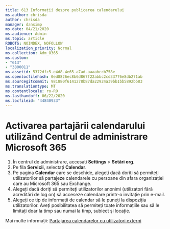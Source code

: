 ```yaml
---
title: 613 Informații despre publicarea calendarului
ms.author: chrisda
author: chrisda
manager: dansimp
ms.date: 04/21/2020
ms.audience: Admin
ms.topic: article
ROBOTS: NOINDEX, NOFOLLOW
localization_priority: Normal
ms.collection: Adm_O365
ms.custom:
- "613"
- "3800011"
ms.assetid: 5372dfc5-e4d8-4e65-a7ad-aaaabccb758e
ms.openlocfilehash: 0ed8826ec8b6d867f22abbc2cd33776e8db271ab
ms.sourcegitcommit: 981880f6141278b87da22924a39bb1bb5892bb83
ms.translationtype: MT
ms.contentlocale: ro-RO
ms.lasthandoff: 06/22/2020
ms.locfileid: "44840933"
---
```

# <a name="enable-calendar-sharing-using-the-microsoft-365-admin-center"></a>Activarea partajării calendarului utilizând Centrul de administrare Microsoft 365

1. În centrul de administrare, accesați **Settings**   >   **Setări org**.
2. Pe fila **Servicii,** selectați **Calendar**.
3. Pe pagina **Calendar** care se deschide, alegeți dacă doriți să permiteți utilizatorilor să partajeze calendarele cu persoane din afara organizației care au Microsoft 365 sau Exchange.
4. Alegeți dacă doriți să permiteți utilizatorilor anonimi (utilizatori fără acreditări de log on) să acceseze calendare printr-o invitație prin e-mail.
5. Alegeți ce tip de informații de calendar să le puneți la dispoziția utilizatorilor. Aveți posibilitatea să permiteți toate informațiile sau să le limitați doar la timp sau numai la timp, subiect și locație.

Mai multe informații: [Partajarea calendarelor cu utilizatori externi](https://docs.microsoft.com/microsoft-365/admin/manage/share-calendars-with-external-users)
